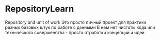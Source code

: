 # RepositoryLearn
Repository and unit of work
 Это просто личный проект для практики разных базовых штук по работе с данными
В нем нет чистоты кода или технического совершенства - просто отработки концепций и идей
